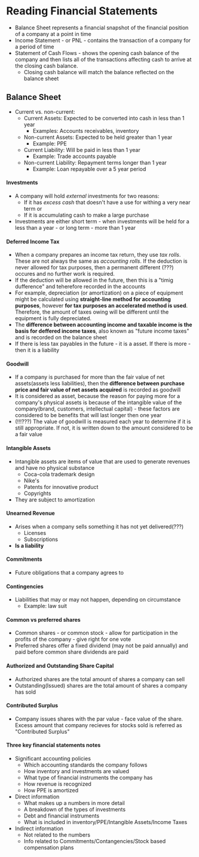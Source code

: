 # Reading Financial Statements

- Balance Sheet represents a financial snapshot of the financial position of a company at a point in time
- Income Statement - or PNL - contains the transaction of a company for a period of time
- Statement of Cash Flows - shows  the opening cash balance of the company and then lists all of the transactions affecting cash to arrive at the closing cash balance.
  - Closing cash balance will match the balance reflected on the balance sheet 

## Balance Sheet
- Current vs. non-current:
  - Current Assets: Expected to be converted into cash in less than 1 year
    - Examples: Accounts receivables, inventory
  - Non-current Assets: Expected to be held greater than 1 year
    - Example: PPE
  - Current Liability: Will be paid in less than 1 year
    - Example: Trade accounts payable
  - Non-current Liability: Repayment terms longer than 1 year
    - Example: Loan repayable over a 5 year period

#### Investments
- A company will hold *external* investments for two reasons:
  - If it has *excess cash* that doesn't have a use for withing a very near term or
  - If it is accumulating cash to make a large purchase 
- Investments are either short term - when investments will be held for a less than a year - or long term - more than 1 year

#### Deferred Income Tax
- When a company prepares an income tax return, they use *tax rolls*. These are not always the same as *accounting rolls*. If the deduction is never allowed for tax purposes, then a permanent different (???) occures and no further work is required.
- If the deduction will be allowed in the future, then this is a "timig dufference" and teherefore recorded in the accounts
- For example, depreciation (or amortization) on a piece of equipment might be calculated using **straight-line method for accounting purposes**, however **for tax purposes an accelerated method is used**. Therefore, the amount of taxes owing will be different until the equipment is fully depreciated.
- The **difference between accounting income and taxable income is the basis for deffered income taxes**, also known as "future income taxes" and is recorded on the balance sheet 
- If there is less tax payables in the future - it is a asset. If there is more - then it is a liability

#### Goodwill
- If a company is purchased for more than the fair value of net assets(assets less liabilities), then the **difference between purchase price and fair value of net assets acquired** is recorded as goodwill
- It is considered as asset, because the reason for paying more for a company's physical assets is because of the intangible value of the company(brand, customers, intellectual capital) - these factors are considered to be benefits that will last longer then one year
- (!!!???) The value of goodwill is measured each year to determine if it is still appropriate. If not, it is written down to the amount considered to be a fair value

#### Intangible Assets
- Intangible assets are items of value that are used to generate revenues and have no physical substance
  - Coca-cola trademark design
  - Nike's
  - Patents for innovative product
  - Copyrights
 - They are subject to amortization
 
#### Unearned Revenue
 - Arises when a company sells something it has not yet delivered(???)
   -  Licenses
   -  Subscriptions
 - **Is a liability**
#### Commitments
- Future obligations that a company agrees to

#### Contingencies
- Liabilities that may or may not happen, depending on circumstance
  - Example: law suit

#### Common vs preferred shares
- Common shares - or common stock - allow for participation in the profits of the company - give right for one vote
- Preferred shares offer a fixed dividend (may not be paid annually) and paid before common share dividends are paid

#### Authorized and Outstanding Share Capital
- Authorized shares are the total amount of shares a company can sell
- Outstanding(Issued) shares are the total amount of shares a company has sold

#### Contributed Surplus
- Company issues shares with the par value - face value of the share. Excess amount that company recieves for stocks sold is referred as "Contributed Surplus"

#### Three key financial statements notes
- Significant accounting policies
  - Which accounting standards the company follows
  - How inventory and investments are valued
  - What type of financial instruments the company has
  - How revenue is recognized
  - How PPE is amortized 
- Direct information
  - What makes up a numbers in more detail
  - A breakdown of the types of investments
  - Debt and financial instruments
  - What is included in inventory/PPE/Intangible Assets/Income Taxes   
- Indirect information
  - Not related to the numbers
  - Info related to Commitments/Contangencies/Stock based compensation plans
